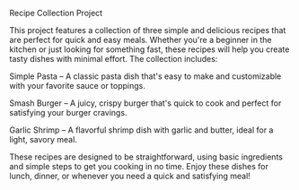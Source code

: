 Recipe Collection Project

This project features a collection of three simple and delicious recipes that are perfect for quick and easy meals. Whether you're a beginner in the kitchen or just looking for something fast, these recipes will help you create tasty dishes with minimal effort. The collection includes:

Simple Pasta – A classic pasta dish that's easy to make and customizable with your favorite sauce or toppings.

Smash Burger – A juicy, crispy burger that's quick to cook and perfect for satisfying your burger cravings.

Garlic Shrimp – A flavorful shrimp dish with garlic and butter, ideal for a light, savory meal.

These recipes are designed to be straightforward, using basic ingredients and simple steps to get you cooking in no time. Enjoy these dishes for lunch, dinner, or whenever you need a quick and satisfying meal!